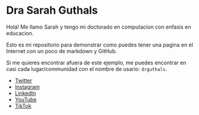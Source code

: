 # Dra Sarah Guthals

Hola! Me llamo Sarah y tengo mi doctorado en computacion con enfasis en educacion. 

Esto es mi repositorio para demonstrar como puedes tener una pagina en el Internet con un poco de markdown y GitHub.

Si me quieres encontrar afuera de este ejemplo, me puedes encontrar en casi cada lugar/communidad con el nombre de usario: `drguthals`.
- [Twitter](https://twitter.com/drguthals)
- [Instagram](https://www.instagram.com/drguthals/)
- [LinkedIn](https://www.linkedin.com/in/drguthals/)
- [YouTube](https://www.youtube.com/c/DrGuthals)
- [TikTok](https://www.tiktok.com/@drguthals)
